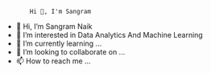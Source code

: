            Hi 👋, I'm Sangram


- 👋 Hi, I’m Sangram Naik
- 👀 I’m interested in Data Analytics And Machine Learning
- 🌱 I’m currently learning ...
- 💞️ I’m looking to collaborate on ...
- 📫 How to reach me ...

<!---
ErSangram/ErSangram is a ✨ special ✨ repository because its `README.md` (this file) appears on your GitHub profile.
You can click the Preview link to take a look at your changes.
--->
